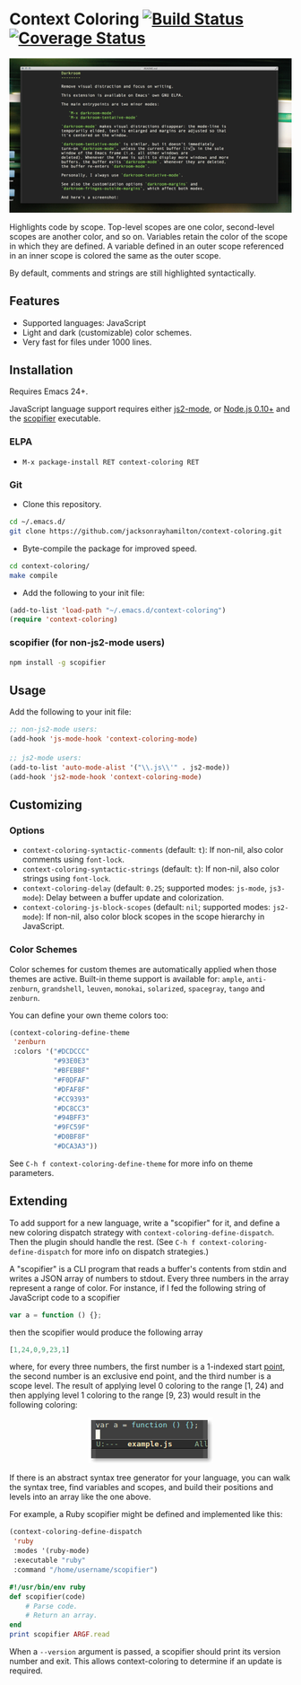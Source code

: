 # Context Coloring [![Build Status](https://travis-ci.org/jacksonrayhamilton/context-coloring.png?branch=master)](https://travis-ci.org/jacksonrayhamilton/context-coloring) [![Coverage Status](https://coveralls.io/repos/jacksonrayhamilton/context-coloring/badge.svg?branch=master)](https://coveralls.io/r/jacksonrayhamilton/context-coloring?branch=master)

<p align="center">
  <img alt="Screenshot of JavaScript code highlighted by context." src="screenshot.png" title="Screenshot">
</p>

Highlights code by scope.  Top-level scopes are one color, second-level scopes
are another color, and so on.  Variables retain the color of the scope in which
they are defined.  A variable defined in an outer scope referenced in an inner
scope is colored the same as the outer scope.

By default, comments and strings are still highlighted syntactically.

## Features

- Supported languages: JavaScript
- Light and dark (customizable) color schemes.
- Very fast for files under 1000 lines.

## Installation

Requires Emacs 24+.

JavaScript language support requires either [js2-mode][], or
[Node.js 0.10+][node] and the [scopifier][] executable.

### ELPA

- `M-x package-install RET context-coloring RET`

### Git

- Clone this repository.

```bash
cd ~/.emacs.d/
git clone https://github.com/jacksonrayhamilton/context-coloring.git
```

- Byte-compile the package for improved speed.

```bash
cd context-coloring/
make compile
```

- Add the following to your init file:

```lisp
(add-to-list 'load-path "~/.emacs.d/context-coloring")
(require 'context-coloring)
```

### scopifier (for non-js2-mode users)

```bash
npm install -g scopifier
```

## Usage

Add the following to your init file:

```lisp
;; non-js2-mode users:
(add-hook 'js-mode-hook 'context-coloring-mode)

;; js2-mode users:
(add-to-list 'auto-mode-alist '("\\.js\\'" . js2-mode))
(add-hook 'js2-mode-hook 'context-coloring-mode)
```

## Customizing

### Options

- `context-coloring-syntactic-comments` (default: `t`): If non-nil, also color
  comments using `font-lock`.
- `context-coloring-syntactic-strings` (default: `t`): If non-nil, also color
  strings using `font-lock`.
- `context-coloring-delay` (default: `0.25`; supported modes: `js-mode`,
  `js3-mode`): Delay between a buffer update and colorization.
- `context-coloring-js-block-scopes` (default: `nil`; supported modes:
  `js2-mode`): If non-nil, also color block scopes in the scope hierarchy in
  JavaScript.

### Color Schemes

Color schemes for custom themes are automatically applied when those themes are
active. Built-in theme support is available for: `ample`, `anti-zenburn`,
`grandshell`, `leuven`, `monokai`, `solarized`, `spacegray`, `tango` and
`zenburn`.

You can define your own theme colors too:

```lisp
(context-coloring-define-theme
 'zenburn
 :colors '("#DCDCCC"
           "#93E0E3"
           "#BFEBBF"
           "#F0DFAF"
           "#DFAF8F"
           "#CC9393"
           "#DC8CC3"
           "#94BFF3"
           "#9FC59F"
           "#D0BF8F"
           "#DCA3A3"))
```

See `C-h f context-coloring-define-theme` for more info on theme parameters.

## Extending

To add support for a new language, write a "scopifier" for it, and define a new
coloring dispatch strategy with `context-coloring-define-dispatch`. Then the
plugin should handle the rest. (See `C-h f context-coloring-define-dispatch` for
more info on dispatch strategies.)

A "scopifier" is a CLI program that reads a buffer's contents from stdin and
writes a JSON array of numbers to stdout. Every three numbers in the array
represent a range of color. For instance, if I fed the following string of
JavaScript code to a scopifier

```js
var a = function () {};
```

then the scopifier would produce the following array

```js
[1,24,0,9,23,1]
```

where, for every three numbers, the first number is a 1-indexed start [point][],
the second number is an exclusive end point, and the third number is a scope
level. The result of applying level 0 coloring to the range &#91;1, 24) and then
applying level 1 coloring to the range &#91;9, 23) would result in the following
coloring:

<p align="center">
  <img alt="Screenshot of ranges &#91;1, 24) and &#91;9, 23)." src="scopifier.png" title="Screenshot">
</p>

If there is an abstract syntax tree generator for your language, you can walk
the syntax tree, find variables and scopes, and build their positions and levels
into an array like the one above.

For example, a Ruby scopifier might be defined and implemented like this:

```lisp
(context-coloring-define-dispatch
 'ruby
 :modes '(ruby-mode)
 :executable "ruby"
 :command "/home/username/scopifier")
```

```ruby
#!/usr/bin/env ruby
def scopifier(code)
    # Parse code.
    # Return an array.
end
print scopifier ARGF.read
```

When a `--version` argument is passed, a scopifier should print its version
number and exit. This allows context-coloring to determine if an update is
required.

[js2-mode]: https://github.com/mooz/js2-mode
[node]: http://nodejs.org/download/
[scopifier]: https://github.com/jacksonrayhamilton/scopifier
[point]: http://www.gnu.org/software/emacs/manual/html_node/elisp/Point.html
